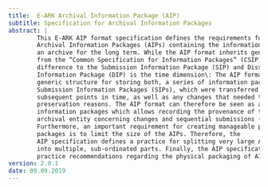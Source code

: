 ```yaml
---
title:  E-ARK Archival Information Package (AIP)
subtitle: Specification for Archival Information Packages
abstract: |
        This E-ARK AIP format specification defines the requirements for building
        Archival Information Packages (AIPs) containing the information to be stored by
        an archive for the long term. While the AIP format inherits general properties
        from the “Common Specification for Information Packages” (CSIP), the
        difference to the Submission Information Package (SIP) and Dissemination
        Information Package (DIP) is the time dimension\: The AIP format defines a
        generic structure for storing both, a series of information packages, i.e.
        Submission Information Packages (SIPs), which were transferred at different,
        subsequent points in time, as well as any changes that needed to be applied for
        preservation reasons. The AIP format can therefore be seen as a wrapper for
        information packages which allows recording the provenance of the
        archival entity concerning changes and sequential submissions (SIPs) over time.
        Furthermore, an important requirement for creating manageable physical AIP
        packages is to limit the size of the AIPs. Therefore, the
        AIP specification defines a practice for splitting very large AIPs
        into multiple, sub-ordinated parts. Finally, the AIP specification gives a best
        practice recommendations regarding the physical packaging of AIPs.
version: 2.0.1
date: 09.09.2019
---
```

